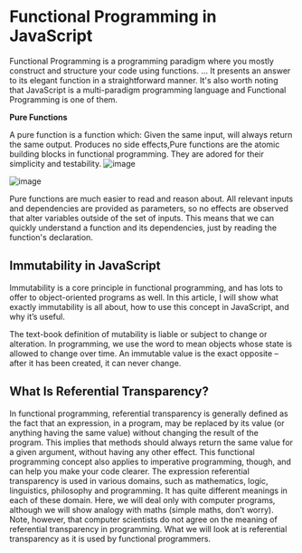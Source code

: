 # Functional Programming in JavaScript


Functional Programming is a programming paradigm where you mostly construct and structure your code using functions. ... It presents an answer to its elegant function in a straightforward manner. It's also worth noting that JavaScript is a multi-paradigm programming language and Functional Programming is one of them.

**Pure Functions**

A pure function is a function which: Given the same input, will always return the same output. Produces no side effects,Pure functions are the atomic building blocks in functional programming. They are adored for their simplicity and testability.
![image](https://cdn-media-1.freecodecamp.org/images/0*a_yub2gTwY-1eK8j.png)

![image](https://image.slidesharecdn.com/purefunctions-161018130223/95/pure-functions-using-javascript-4-638.jpg?cb=1476796010.png)


Pure functions are much easier to read and reason about. All relevant inputs and dependencies are provided as parameters, so no effects are observed that alter variables outside of the set of inputs. This means that we can quickly understand a function and its dependencies, just by reading the function's declaration.

## Immutability in JavaScript

Immutability is a core principle in functional programming, and has lots to offer to object-oriented programs as well. In this article, I will show what exactly immutability is all about, how to use this concept in JavaScript, and why it’s useful.


The text-book definition of mutability is liable or subject to change or alteration. In programming, we use the word to mean objects whose state is allowed to change over time. An immutable value is the exact opposite – after it has been created, it can never change.

## What Is Referential Transparency?

In functional programming, referential transparency is generally defined as the fact that an expression, in a program, may be replaced by its value (or anything having the same value) without changing the result of the program. This implies that methods should always return the same value for a given argument, without having any other effect. This functional programming concept also applies to imperative programming, though, and can help you make your code clearer.
The expression referential transparency is used in various domains, such as mathematics, logic, linguistics, philosophy and programming. It has quite different meanings in each of these domain. Here, we will deal only with computer programs, although we will show analogy with maths (simple maths, don’t worry). Note, however, that computer scientists do not agree on the meaning of referential transparency in programming. What we will look at is referential transparency as it is used by functional programmers.